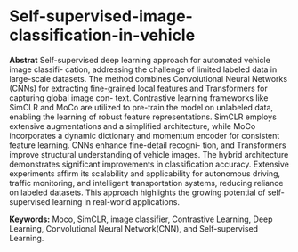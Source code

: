 # Self-supervised-image-classification-in-vehicle
**Abstrat**
Self-supervised deep learning approach for automated vehicle image classifi-
cation, addressing the challenge of limited labeled data in large-scale datasets.
The method combines Convolutional Neural Networks (CNNs) for extracting
fine-grained local features and Transformers for capturing global image con-
text. Contrastive learning frameworks like SimCLR and MoCo are utilized to
pre-train the model on unlabeled data, enabling the learning of robust feature
representations. SimCLR employs extensive augmentations and a simplified
architecture, while MoCo incorporates a dynamic dictionary and momentum
encoder for consistent feature learning. CNNs enhance fine-detail recogni-
tion, and Transformers improve structural understanding of vehicle images.
The hybrid architecture demonstrates significant improvements in classification
accuracy. Extensive experiments affirm its scalability and applicability for
autonomous driving, traffic monitoring, and intelligent transportation systems,
reducing reliance on labeled datasets. This approach highlights the growing
potential of self-supervised learning in real-world applications.

**Keywords:** Moco, SimCLR, image classifier, Contrastive Learning, Deep
Learning, Convolutional Neural Network(CNN), and Self-supervised Learning.
